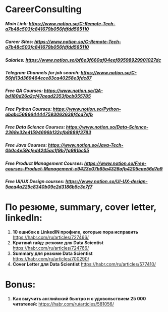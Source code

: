 # CareerConsulting

#####   Main Link: https://www.notion.so/C-Remote-Tech-a7b48c503fc841679b056fdfdd565110
#####   Career Sites:  https://www.notion.so/C-Remote-Tech-a7b48c503fc841679b056fdfdd565110
#####   Salaries:  https://www.notion.so/bf6e3f660af04eef89598929901027dc
#####   Telegram Channels for job search:   https://www.notion.so/C-56fd13d369464ece83ca40258e3fdc87
#####   Free QA Courses:  https://www.notion.so/QA-bd180d26a2cf47aead2353fbcb055785
#####   Free Python Courses:   https://www.notion.so/Python-ababc5686644447593062638f4cd7efb
#####   Free Data Science Courses: https://www.notion.so/Data-Science-2368e32e41594696b132cfb8889f3783
#####   Free Java Courses:  https://www.notion.so/Java-Tech-0b0c4e59cfed4245ac1f9b7fa991bc55
#####   Free Product Management Courses: https://www.notion.so/Free-courses-Product-Management-c9423c07b65a4326afb4205eae56d7a9
#####   Free UI/UX Design courses:  https://www.notion.so/UI-UX-design-5aea4a225c8340b09e2d3186b5c3c7f7

# **По резюме, summary, cover letter, linkedIn:**

1. **10 ошибок в LinkedIN профиле, которые пора исправить**  https://habr.com/ru/articles/727466/
2. **Краткий гайд: резюме для Data Scientist** https://habr.com/ru/articles/724766/
3. **Summary для резюме Data Scientist**  https://habr.com/ru/articles/700290/
4. **Cover Letter для Data Scientist**  https://habr.com/ru/articles/577410/

# **Bonus:** 

1. **Как выучить английский быстро и с удовольствием 25 000 читателей:** https://habr.com/ru/articles/581056/



